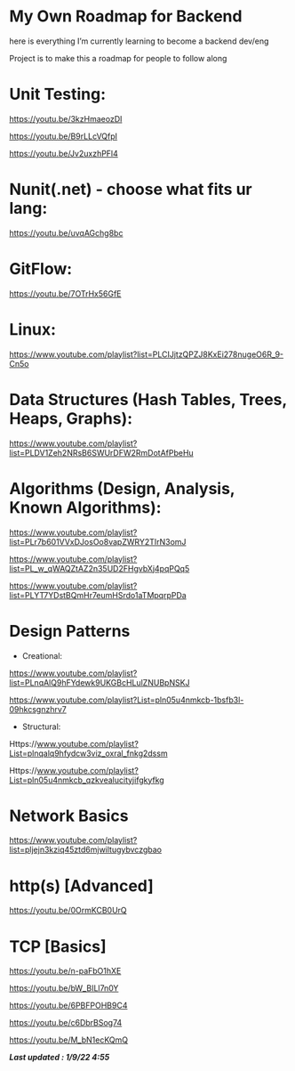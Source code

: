 # My Own Roadmap for Backend

here is everything I’m currently learning to become a backend dev/eng

Project is to make this a roadmap for people to follow along 

# Unit Testing: 
https://youtu.be/3kzHmaeozDI

https://youtu.be/B9rLLcVQfpI

https://youtu.be/Jv2uxzhPFl4

# Nunit(.net) - choose what fits ur lang:

https://youtu.be/uvqAGchg8bc 

# GitFlow:

https://youtu.be/7OTrHx56GfE

# Linux: 

https://www.youtube.com/playlist?list=PLCIJjtzQPZJ8KxEi278nugeO6R_9-Cn5o

# Data Structures (Hash Tables, Trees, Heaps, Graphs):

https://www.youtube.com/playlist?list=PLDV1Zeh2NRsB6SWUrDFW2RmDotAfPbeHu

# Algorithms (Design, Analysis, Known Algorithms):

https://www.youtube.com/playlist?list=PLr7b601VVxDJosOo8vapZWRY2TIrN3omJ

https://www.youtube.com/playlist?list=PL_w_qWAQZtAZ2n35UD2FHgvbXj4pqPQq5

https://www.youtube.com/playlist?list=PLYT7YDstBQmHr7eumHSrdo1aTMpqrpPDa

# Design Patterns

- Creational: 

https://www.youtube.com/playlist?list=PLnqAlQ9hFYdewk9UKGBcHLulZNUBpNSKJ

https://www.youtube.com/playlist?List=pln05u4nmkcb-1bsfb3l-09hkcsgnzhrv7

- Structural:
 
Https://www.youtube.com/playlist?List=plnqalq9hfydcw3viz_oxral_fnkg2dssm

Https://www.youtube.com/playlist?List=pln05u4nmkcb_qzkvealucityjifgkyfkg

# Network Basics
https://www.youtube.com/playlist?list=pljejn3kziq45ztd6mjwiltugybvczgbao

# http(s) [Advanced]
https://youtu.be/0OrmKCB0UrQ

# TCP [Basics]
https://youtu.be/n-paFbO1hXE

https://youtu.be/bW_BILl7n0Y

https://youtu.be/6PBFPOHB9C4

https://youtu.be/c6DbrBSog74

https://youtu.be/M_bN1ecKQmQ

**_Last updated : 1/9/22 4:55_**
